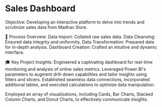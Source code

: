 # Sales Dashboard
Objective: Developing an interactive platform to delve into trends and scrutinize sales data from Madhav Store.

🔻 Process Overview:
Data Import: Collated raw sales data.
Data Cleansing: Ensured data integrity and uniformity.
Data Transformation: Prepared data for in-depth analysis.
Dashboard Creation: Crafted an intuitive and dynamic interface.

🎓 Key Project Insights:
Engineered a captivating dashboard for real-time monitoring and analysis of online sales metrics.
Leveraged Power BI's parameters to augment drill-down capabilities and tailor insights using filters and slicers.
Established seamless data connections, incorporated additional tables, and executed calculations to optimize data manipulation.

Employed an array of visualizations, including Cards, Bar Charts, Stacked Column Charts, and Donut Charts, to effectively communicate insights.
